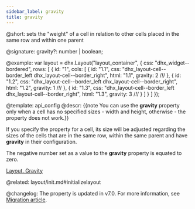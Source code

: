 ```yaml
---
sidebar_label: gravity
title: gravity
---          
```


@short: sets the "weight" of a cell in relation to other cells placed in the same row and within one parent

@signature: gravity?: number | boolean;

@example: 
var layout = dhx.Layout("layout_container", {
	css: "dhx_widget--bordered",
	rows: [
		{
			id: "1",
			cols: [
				{
					id: "1.1",
					css: "dhx_layout-cell--border_left dhx_layout-cell--border_right",
					html: "1.1",
                    gravity: 2 /*!*/
				},
				{
					id: "1.2",
					css: "dhx_layout-cell--border_left dhx_layout-cell--border_right",
					html: "1.2",
                    gravity: 1 /*!*/
				},
				{
					id: "1.3",
					css: "dhx_layout-cell--border_left dhx_layout-cell--border_right",
					html: "1.3",
                    gravity: 3 /*!*/
				}
			]
		}
    ]
});


@template:	api_config
@descr: 
{{note You can use the **gravity** property only when a cell has no specified sizes - width and height, otherwise - the property does not work.}} 

If you specify the property for a cell, its size will be adjusted regarding the sizes of the cells that are in the same row, within the same parent and have **gravity** in their configuration.  

The negative number set as a value to the **gravity** property is equated to zero.  

[Layout. Gravity](https://snippet.dhtmlx.com/1u521djj)

@related: layout/init.md#initializelayout

@changelog:
The property is updated in v7.0. For more information, see [Migration article](migration/index.md#65270).